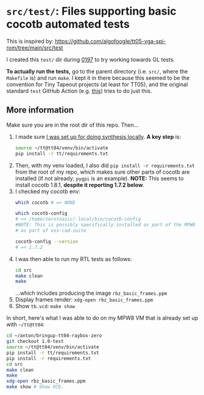 # `src/test/`: Files supporting basic cocotb automated tests

This is inspired by: https://github.com/algofoogle/tt05-vga-spi-rom/tree/main/src/test

I created this `test/` dir during [0197](https://github.com/algofoogle/journal/blob/master/0197-2024-04-02.md) to try working towards GL tests.

**To actually run the tests,** go to the parent directory (i.e. `src/`, where the `Makefile` is) and run `make`. I kept it in there because this seemed to be the convention for Tiny Tapeout projects (at least for TT05), and the original standard `test` GitHub Action (e.g. [this](https://github.com/algofoogle/tt05-vga-spi-rom/blob/main/.github/workflows/test.yaml)) tries to do just this.

## More information

Make sure you are in the root dir of this repo. Then...

1.  I made sure [I was set up for doing synthesis locally](https://github.com/algofoogle/journal/blob/master/0197-2024-04-02.md#instructions-for-doing-synth-locally). **A key step** is:
    ```bash
    source ~/tt@tt04/venv/bin/activate
    pip install -r tt/requirements.txt
    ```
2.  Then, with my venv loaded, I also did `pip install -r requirements.txt` from the root of my repo, which makes sure other parts of cocotb are installed (if not already; `pygpi` is an example). **NOTE:** This seems to install cocotb 1.8.1, **despite it reporting 1.7.2 below**.
3.  I checked my cocotb env:
    ```bash
    which cocotb # => NONE

    which cocotb-config 
    # => /home/zerotoasic/.local/bin/cocotb-config
    #NOTE: This is possibly specifically installed as part of the MPW8 VM, or
    # as part of oss-cad-suite

    cocotb-config --version
    # => 1.7.2
    ```
4.  I was then able to run my RTL tests as follows:
    ```bash
    cd src
    make clean
    make
    ```
    ...which includes producing the image `rbz_basic_frames.ppm`
5.  Display frames render: `xdg-open rbz_basic_frames.ppm`
6.  Show `tb.vcd`: `make show`

In short, here's what I was able to do on my MPW8 VM that is already set up with `~/tt@tt04`:

```bash
cd ~/anton/bringup-tt04-raybox-zero
git checkout 1.0-test
source ~/tt@tt04/venv/bin/activate
pip install -r tt/requirements.txt
pip install -r requirements.txt
cd src
make clean
make
xdg-open rbz_basic_frames.ppm
make show # Show VCD.
```

